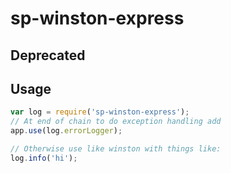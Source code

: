 # sp-winston-express

## Deprecated

## Usage

```javascript
var log = require('sp-winston-express');
// At end of chain to do exception handling add
app.use(log.errorLogger);

// Otherwise use like winston with things like:
log.info('hi');
```
